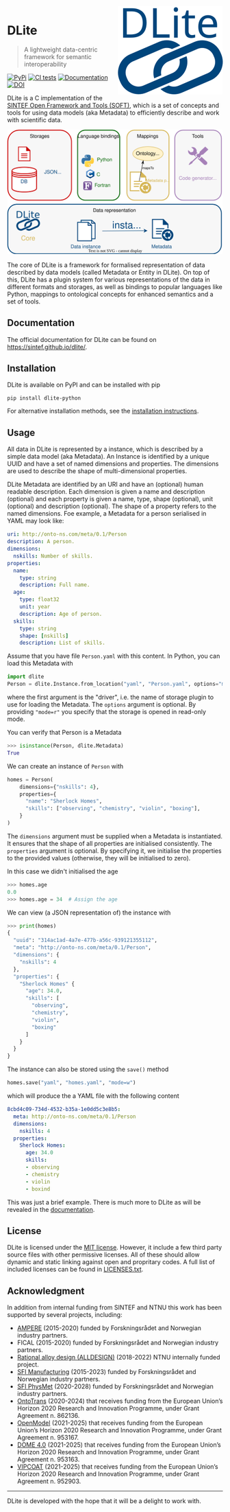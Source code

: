 <img src="doc/_static/logo.svg" align="right" />


DLite
=====
> A lightweight data-centric framework for semantic interoperability

[![PyPi](https://img.shields.io/pypi/v/dlite-python.svg)](https://pypi.org/project/DLite-Python/)
[![CI tests](https://github.com/sintef/dlite/workflows/CI%20tests/badge.svg)](https://github.com/SINTEF/dlite/actions)
[![Documentation](https://img.shields.io/badge/documentation-informational?logo=githubpages)](https://sintef.github.io/dlite/index.html)
[![DOI](https://zenodo.org/badge/207571283.svg)](https://zenodo.org/badge/latestdoi/207571283)



DLite is a C implementation of the [SINTEF Open Framework and Tools
(SOFT)][SOFT], which is a set of concepts and tools for using data
models (aka Metadata) to efficiently describe and work with scientific
data.

![DLite overview](doc/_static/overview.svg)

The core of DLite is a framework for formalised representation of data
described by data models (called Metadata or Entity in DLite).
On top of this, DLite has a plugin system for various representations of
the data in different formats and storages, as well as bindings to popular
languages like Python, mappings to ontological concepts for enhanced
semantics and a set of tools.


Documentation
-------------
The official documentation for DLite can be found on https://sintef.github.io/dlite/.


Installation
------------
DLite is available on PyPI and can be installed with pip

```shell
pip install dlite-python
```

For alternative installation methods, see the [installation instructions].


Usage
-----
All data in DLite is represented by a instance, which is described by
a simple data model (aka Metadata).  An Instance is identified by a
unique UUID and have a set of named dimensions and properties.  The
dimensions are used to describe the shape of multi-dimensional
properties.

DLite Metadata are identified by an URI and have an (optional) human
readable description.  Each dimension is given a name and description
(optional) and each property is given a name, type, shape (optional),
unit (optional) and description (optional).  The shape of a property
refers to the named dimensions.  Foe example, a Metadata for a person
serialised in YAML may look like:

```yaml
uri: http://onto-ns.com/meta/0.1/Person
description: A person.
dimensions:
  nskills: Number of skills.
properties:
  name:
    type: string
    description: Full name.
  age:
    type: float32
    unit: year
    description: Age of person.
  skills:
    type: string
    shape: [nskills]
    description: List of skills.
```

Assume that you have file `Person.yaml` with this content.
In Python, you can load this Metadata with

```python
import dlite
Person = dlite.Instance.from_location("yaml", "Person.yaml", options="mode=r")
```

where the first argument is the "driver", i.e. the name of storage
plugin to use for loading the Metadata.  The `options` argument is
optional.  By providing `"mode=r"` you specify that the storage is
opened in read-only mode.

You can verify that Person is a Metadata

```python
>>> isinstance(Person, dlite.Metadata)
True
```

We can create an instance of `Person` with

```python
homes = Person(
    dimensions={"nskills": 4},
    properties={
      "name": "Sherlock Homes",
      "skills": ["observing", "chemistry", "violin", "boxing"],
    }
)
```

The `dimensions` argument must be supplied when a Metadata is
instantiated.  It ensures that the shape of all properties are
initialised consistently.  The `properties` argument is optional.
By specifying it, we initialise the properties to the provided values
(otherwise, they will be initialised to zero).

In this case we didn't initialised the age
```python
>>> homes.age
0.0
>>> homes.age = 34  # Assign the age
```

We can view (a JSON representation of) the instance with

```python
>>> print(homes)
{
  "uuid": "314ac1ad-4a7e-477b-a56c-939121355112",
  "meta": "http://onto-ns.com/meta/0.1/Person",
  "dimensions": {
    "nskills": 4
  },
  "properties": {
    "Sherlock Homes" {
      "age": 34.0,
      "skills": [
        "observing",
        "chemistry",
        "violin",
        "boxing"
      ]
    }
  }
}
```

The instance can also be stored using the `save()` method

```python
homes.save("yaml", "homes.yaml", "mode=w")
```

which will produce the a YAML file with the following content

```yaml
8cbd4c09-734d-4532-b35a-1e0dd5c3e8b5:
  meta: http://onto-ns.com/meta/0.1/Person
  dimensions:
    nskills: 4
  properties:
    Sherlock Homes:
      age: 34.0
      skills:
      - observing
      - chemistry
      - violin
      - boxind
```

This was just a brief example.
There is much more to DLite as will be revealed in the [documentation].


License
-------
DLite is licensed under the [MIT license](LICENSE).  However, it
include a few third party source files with other permissive licenses.
All of these should allow dynamic and static linking against open and
propritary codes.  A full list of included licenses can be found in
[LICENSES.txt](src/utils/LICENSES.txt).


Acknowledgment
--------------
In addition from internal funding from SINTEF and NTNU this work has
been supported by several projects, including:

  - [AMPERE](https://www.sintef.no/en/projects/2015/ampere-aluminium-alloys-with-mechanical-properties-and-electrical-conductivity-at-elevated-temperatures/) (2015-2020) funded by Forskningsrådet and Norwegian industry partners.
  - FICAL (2015-2020) funded by Forskningsrådet and Norwegian industry partners.
  - [Rational alloy design (ALLDESIGN)](https://www.ntnu.edu/digital-transformation/alldesign) (2018-2022) NTNU internally funded project.
  - [SFI Manufacturing](https://www.sfimanufacturing.no/) (2015-2023) funded by Forskningsrådet and Norwegian industry partners.
  - [SFI PhysMet](https://www.ntnu.edu/physmet) (2020-2028) funded by Forskningsrådet and Norwegian industry partners.
  - [OntoTrans](https://cordis.europa.eu/project/id/862136) (2020-2024) that receives funding from the European Union’s Horizon 2020 Research and Innovation Programme, under Grant Agreement n. 862136.
  - [OpenModel](https://www.open-model.eu/) (2021-2025) that receives funding from the European Union’s Horizon 2020 Research and Innovation Programme, under Grant Agreement n. 953167.
  - [DOME 4.0](https://dome40.eu/) (2021-2025) that receives funding from the European Union’s Horizon 2020 Research and Innovation Programme, under Grant Agreement n. 953163.
  - [VIPCOAT](https://www.vipcoat.eu/) (2021-2025) that receives funding from the European Union’s Horizon 2020 Research and Innovation Programme, under Grant Agreement n. 952903.


---

DLite is developed with the hope that it will be a delight to work with.

[installation instructions]: https://sintef.github.io/dlite/getting_started/installation.html
[documentation]: https://sintef.github.io/dlite/index.html
[SOFT]: https://www.sintef.no/en/publications/publication/1553408/
[UUID]: https://en.wikipedia.org/wiki/Universally_unique_identifier
